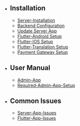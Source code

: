 - ## Installation
    - [Server-Installation](/{{route}}/{{version}}/server-setup)
    - [Backend Configuration](/{{route}}/{{version}}/backend-setup)
    - [Update Server App](/{{route}}/{{version}}/update-server-app)
    <!-- - [Native-Android Setup](/{{route}}/{{version}}/android-setup) -->
    <!-- - [Native-Ios Setup](/{{route}}/{{version}}/ios-setup) -->
    <!-- - [Native-App-Translation Setup](/{{route}}/{{version}}/translation-setup) -->
    - [Flutter-Android Setup](/{{route}}/{{version}}/flutter-android-setup)
    - [Flutter-IOS Setup](/{{route}}/{{version}}/flutter-ios-setup)
    - [Flutter-Translation Setup](/{{route}}/{{version}}/flutter-translation-setup)
    - [Payment Gateway Setup](/{{route}}/{{version}}/payment-gateway-setup)



- ## User Manual
    - [Admin-App](/{{route}}/{{version}}/admin-user-manual)
    - [Required-Admin-App-Setup](/{{route}}/{{version}}/required-setup)

- ## Common Issues

    - [Server-App-Issues](/{{route}}/{{version}}/server-app-issues)
    - [Flutter-App-Issues](/{{route}}/{{version}}/flutter-issues)
